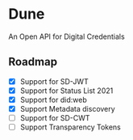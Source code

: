 # Dune

An Open API for Digital Credentials

## Roadmap

- [x] Support for SD-JWT
- [x] Support for Status List 2021
- [x] Support for did:web
- [x] Support Metadata discovery
- [ ] Support for SD-CWT
- [ ] Support Transparency Tokens
